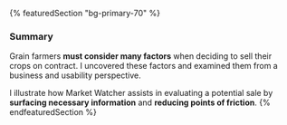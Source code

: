 {% featuredSection "bg-primary-70" %}

### Summary

Grain farmers **must consider many factors** when deciding to sell their crops on contract. I uncovered these factors and examined them from a business and usability perspective.

I illustrate how Market Watcher assists in evaluating a potential sale by **surfacing necessary information** and **reducing points of friction**.
{% endfeaturedSection %}
